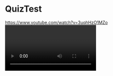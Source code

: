 # QuizTest


https://www.youtube.com/watch?v=3uqhHzO1MZo<VIDEO ID>
https://youtu.be/3uqhHzO1MZo<VIDEO URL>
